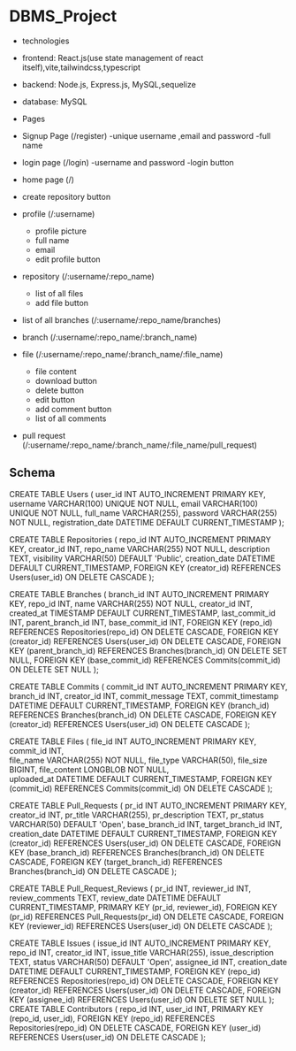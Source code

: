 # DBMS_Project

- technologies
 - frontend: React.js(use state management of react itself),vite,tailwindcss,typescript
 - backend: Node.js, Express.js, MySQL,sequelize
 - database: MySQL

- Pages
 - Signup Page (/register)
    -unique username ,email and password
    -full name
 - login page (/login)
    -username and password
    -login button
 - home page (/)
  - create repository button
 - profile (/:username)
    - profile picture
    - full name
    - email
    - edit profile button
 - repository (/:username/:repo_name)
   - list of all files
   - add file button

 - list of all branches (/:username/:repo_name/branches)
 - branch (/:username/:repo_name/:branch_name)
 - file (/:username/:repo_name/:branch_name/:file_name)
    - file content
    - download button
    - delete button
    - edit button
    - add comment button
    - list of all comments
 - pull request (/:username/:repo_name/:branch_name/:file_name/pull_request)




## Schema
CREATE TABLE Users (
    user_id INT AUTO_INCREMENT PRIMARY KEY,
    username VARCHAR(100) UNIQUE NOT NULL,
    email VARCHAR(100) UNIQUE NOT NULL,
    full_name VARCHAR(255),
    password VARCHAR(255) NOT NULL,
    registration_date DATETIME DEFAULT CURRENT_TIMESTAMP
);

CREATE TABLE Repositories (
    repo_id INT AUTO_INCREMENT PRIMARY KEY,
    creator_id INT,
    repo_name VARCHAR(255) NOT NULL,
    description TEXT,
    visibility VARCHAR(50) DEFAULT 'Public',
    creation_date DATETIME DEFAULT CURRENT_TIMESTAMP,
    FOREIGN KEY (creator_id) REFERENCES Users(user_id) ON DELETE CASCADE
);

CREATE TABLE Branches (
    branch_id INT AUTO_INCREMENT PRIMARY KEY,
    repo_id INT,
    name VARCHAR(255) NOT NULL,
    creator_id INT,
    created_at TIMESTAMP DEFAULT CURRENT_TIMESTAMP,
    last_commit_id INT, 
    parent_branch_id INT, 
    base_commit_id INT,
    FOREIGN KEY (repo_id) REFERENCES Repositories(repo_id) ON DELETE CASCADE,
    FOREIGN KEY (creator_id) REFERENCES Users(user_id) ON DELETE CASCADE,
    FOREIGN KEY (parent_branch_id) REFERENCES Branches(branch_id) ON DELETE SET NULL,
    FOREIGN KEY (base_commit_id) REFERENCES Commits(commit_id) ON DELETE SET NULL
);

CREATE TABLE Commits (
    commit_id INT AUTO_INCREMENT PRIMARY KEY,
    branch_id INT,
    creator_id INT,
    commit_message TEXT,
    commit_timestamp DATETIME DEFAULT CURRENT_TIMESTAMP,
    FOREIGN KEY (branch_id) REFERENCES Branches(branch_id) ON DELETE CASCADE,
    FOREIGN KEY (creator_id) REFERENCES Users(user_id) ON DELETE CASCADE
);

CREATE TABLE Files (
    file_id INT AUTO_INCREMENT PRIMARY KEY,
    commit_id INT,  
    file_name VARCHAR(255) NOT NULL,
    file_type VARCHAR(50),
    file_size BIGINT,
    file_content LONGBLOB NOT NULL,  
    uploaded_at DATETIME DEFAULT CURRENT_TIMESTAMP,
    FOREIGN KEY (commit_id) REFERENCES Commits(commit_id) ON DELETE CASCADE
);

CREATE TABLE Pull_Requests (
    pr_id INT AUTO_INCREMENT PRIMARY KEY,
    creator_id INT,
    pr_title VARCHAR(255),
    pr_description TEXT,
    pr_status VARCHAR(50) DEFAULT 'Open',
    base_branch_id INT,
    target_branch_id INT,
    creation_date DATETIME DEFAULT CURRENT_TIMESTAMP,
    FOREIGN KEY (creator_id) REFERENCES Users(user_id) ON DELETE CASCADE,
    FOREIGN KEY (base_branch_id) REFERENCES Branches(branch_id) ON DELETE CASCADE,
    FOREIGN KEY (target_branch_id) REFERENCES Branches(branch_id) ON DELETE CASCADE
);


CREATE TABLE Pull_Request_Reviews (
    pr_id INT,
    reviewer_id INT,
    review_comments TEXT,
    review_date DATETIME DEFAULT CURRENT_TIMESTAMP,
    PRIMARY KEY (pr_id, reviewer_id),
    FOREIGN KEY (pr_id) REFERENCES Pull_Requests(pr_id) ON DELETE CASCADE,
    FOREIGN KEY (reviewer_id) REFERENCES Users(user_id) ON DELETE CASCADE
);

CREATE TABLE Issues (
    issue_id INT AUTO_INCREMENT PRIMARY KEY,
    repo_id INT,
    creator_id INT,
    issue_title VARCHAR(255),
    issue_description TEXT,
    status VARCHAR(50) DEFAULT 'Open',
    assignee_id INT,
    creation_date DATETIME DEFAULT CURRENT_TIMESTAMP,
    FOREIGN KEY (repo_id) REFERENCES Repositories(repo_id) ON DELETE CASCADE,
    FOREIGN KEY (creator_id) REFERENCES Users(user_id) ON DELETE CASCADE,
    FOREIGN KEY (assignee_id) REFERENCES Users(user_id) ON DELETE SET NULL
);
CREATE TABLE Contributors (
    repo_id INT,
    user_id INT,
    PRIMARY KEY (repo_id, user_id), 
    FOREIGN KEY (repo_id) REFERENCES Repositories(repo_id) ON DELETE CASCADE,
    FOREIGN KEY (user_id) REFERENCES Users(user_id) ON DELETE CASCADE
);